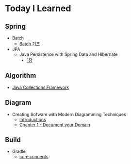 # Today I Learned

## Spring

- Batch
  - [Batch 기초](spring/batch/basic.md)
- JPA
  - Java Persistence with Spring Data and Hibernate
    - [1장](spring/jpa/java-persistence-with-spring-data-and-hibernate/1.md)


## Algorithm

- [Java Collections Framework](algorithm/collections.md)


## Diagram

- Creating Sofware with Modern Diagramming Techniques
  - [Introductions](diagram/mermaid/00-intro.md)
  - [Chapter 1 - Document your Domain](diagram/mermaid/01-document-domain.md)


## Build

  - Gradle
    - [core concepts](build/gradle/core-concepts.md)
